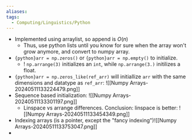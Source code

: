 ```yaml
---
aliases: 
tags:
  - Computing/Linguistics/Python
---
```

- Implemented using arraylist, so append is $O(n)$
    - Thus, use python lists until you know for sure when the array won't grow anymore, and convert to numpy array.
- `{python}arr = np.zeros()` or `{python}arr = np.empty()` to initialize.
    - ! `np.arrange(3)` initializes an `int`, while `np.arrange(3.)` initilizes a float.
- `{python}arr = np.zeros_like(ref_arr)` will initiallize `arr` with the same dimensions and datatype as `ref_arr`: ![[Numpy Arrays-20240511133224479.png]]
- Sequence based initialization: ![[Numpy Arrays-20240511133301197.png]]
    - Linspace vs arrange differences. Conclusion: linspace is better: ![[Numpy Arrays-20240511133454349.png]]
- Indexing arrays (is a pointer, except the "fancy indexing")![[Numpy Arrays-20240511133753047.png]]
- 